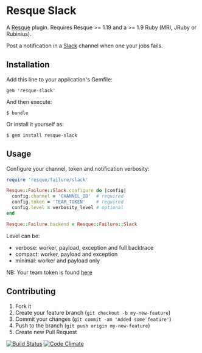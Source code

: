 Resque Slack
============

A [Resque][rq] plugin. Requires Resque >= 1.19 and a >= 1.9 Ruby (MRI, JRuby or Rubinius).

Post a notification in a [Slack][slack] channel when one your jobs fails.

## Installation

Add this line to your application's Gemfile:

    gem 'resque-slack'

And then execute:

    $ bundle

Or install it yourself as:

    $ gem install resque-slack

## Usage

Configure your channel, token and notification verbosity:
```ruby
require 'resque/failure/slack'

Resque::Failure::Slack.configure do |config|
  config.channel = 'CHANNEL_ID'  # required
  config.token = 'TEAM_TOKEN'    # required
  config.level = verbosity_level # optional
end

Resque::Failure.backend = Resque::Failure::Slack

```

Level can be:
- verbose: worker, payload, exception and full backtrace
- compact: worker, payload and exception
- minimal: worker and payload only

NB: Your team token is found [here](https://api.slack.com/#auth)

## Contributing

1. Fork it
2. Create your feature branch (`git checkout -b my-new-feature`)
3. Commit your changes (`git commit -am 'Added some feature'`)
4. Push to the branch (`git push origin my-new-feature`)
5. Create new Pull Request

[rq]: http://github.com/julienXX/resque
[slack]: http://slack.com

[![Build Status](https://travis-ci.org/julienXX/resque-slack.png)](https://travis-ci.org/julienXX/resque-slack) [![Code Climate](https://codeclimate.com/github/julienXX/resque-slack.png)](https://codeclimate.com/github/julienXX/resque-slack)
